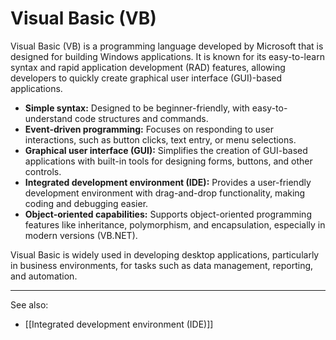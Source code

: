 
# Visual Basic (VB)

Visual Basic (VB) is a programming language developed by Microsoft that is designed for building Windows applications. It is known for its easy-to-learn syntax and rapid application development (RAD) features, allowing developers to quickly create graphical user interface (GUI)-based applications.

- **Simple syntax:** Designed to be beginner-friendly, with easy-to-understand code structures and commands.
- **Event-driven programming:** Focuses on responding to user interactions, such as button clicks, text entry, or menu selections.
- **Graphical user interface (GUI):** Simplifies the creation of GUI-based applications with built-in tools for designing forms, buttons, and other controls.
- **Integrated development environment (IDE):** Provides a user-friendly development environment with drag-and-drop functionality, making coding and debugging easier.
- **Object-oriented capabilities:** Supports object-oriented programming features like inheritance, polymorphism, and encapsulation, especially in modern versions (VB.NET).

Visual Basic is widely used in developing desktop applications, particularly in business environments, for tasks such as data management, reporting, and automation.

---

See also:

- [[Integrated development environment (IDE)]]